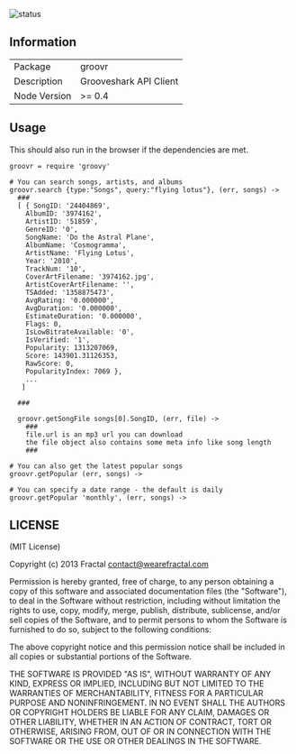 ![status](https://secure.travis-ci.org/wearefractal/groovr.png?branch=master)

## Information

<table>
<tr> 
<td>Package</td><td>groovr</td>
</tr>
<tr>
<td>Description</td>
<td>Grooveshark API Client</td>
</tr>
<tr>
<td>Node Version</td>
<td>>= 0.4</td>
</tr>
</table>

## Usage

This should also run in the browser if the dependencies are met.

```coffee-script
groovr = require 'groovy'

# You can search songs, artists, and albums
groovr.search {type:"Songs", query:"flying lotus"}, (err, songs) ->
  ###
  [ { SongID: '24404869',
    AlbumID: '3974162',
    ArtistID: '51859',
    GenreID: '0',
    SongName: 'Do the Astral Plane',
    AlbumName: 'Cosmogramma',
    ArtistName: 'Flying Lotus',
    Year: '2010',
    TrackNum: '10',
    CoverArtFilename: '3974162.jpg',
    ArtistCoverArtFilename: '',
    TSAdded: '1358875473',
    AvgRating: '0.000000',
    AvgDuration: '0.000000',
    EstimateDuration: '0.000000',
    Flags: 0,
    IsLowBitrateAvailable: '0',
    IsVerified: '1',
    Popularity: 1313207069,
    Score: 143901.31126353,
    RawScore: 0,
    PopularityIndex: 7069 },
    ...
   ]

  ###

  groovr.getSongFile songs[0].SongID, (err, file) ->
    ###
    file.url is an mp3 url you can download
    the file object also contains some meta info like song length
    ###

# You can also get the latest popular songs
groovr.getPopular (err, songs) ->

# You can specify a date range - the default is daily
groovr.getPopular 'monthly', (err, songs) ->
```

## LICENSE

(MIT License)

Copyright (c) 2013 Fractal <contact@wearefractal.com>

Permission is hereby granted, free of charge, to any person obtaining
a copy of this software and associated documentation files (the
"Software"), to deal in the Software without restriction, including
without limitation the rights to use, copy, modify, merge, publish,
distribute, sublicense, and/or sell copies of the Software, and to
permit persons to whom the Software is furnished to do so, subject to
the following conditions:

The above copyright notice and this permission notice shall be
included in all copies or substantial portions of the Software.

THE SOFTWARE IS PROVIDED "AS IS", WITHOUT WARRANTY OF ANY KIND,
EXPRESS OR IMPLIED, INCLUDING BUT NOT LIMITED TO THE WARRANTIES OF
MERCHANTABILITY, FITNESS FOR A PARTICULAR PURPOSE AND
NONINFRINGEMENT. IN NO EVENT SHALL THE AUTHORS OR COPYRIGHT HOLDERS BE
LIABLE FOR ANY CLAIM, DAMAGES OR OTHER LIABILITY, WHETHER IN AN ACTION
OF CONTRACT, TORT OR OTHERWISE, ARISING FROM, OUT OF OR IN CONNECTION
WITH THE SOFTWARE OR THE USE OR OTHER DEALINGS IN THE SOFTWARE.
